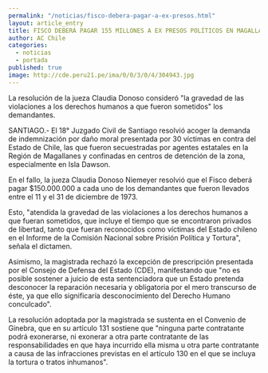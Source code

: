 ```yaml
---
permalink: "/noticias/fisco-debera-pagar-a-ex-presos.html"
layout: article_entry
title: FISCO DEBERÁ PAGAR 155 MILLONES A EX PRESOS POLÍTICOS EN MAGALLANES E ISLA DAWSON.
author: AC Chile
categories: 
  - noticias
  - portada
published: true
image: http://cde.peru21.pe/ima/0/0/3/0/4/304943.jpg
---
```


La resolución de la jueza Claudia Donoso consideró "la gravedad de las violaciones a los derechos humanos a que fueron sometidos" los demandantes.

SANTIAGO.- El 18° Juzgado Civil de Santiago resolvió acoger la demanda de indemnización por daño moral presentada por 30 víctimas en contra del Estado de Chile, las que fueron secuestradas por agentes estatales en la Región de Magallanes y confinadas en centros de detención de la zona, especialmente en Isla Dawson.

En el fallo, la jueza Claudia Donoso Niemeyer resolvió que el Fisco deberá pagar $150.000.000 a cada uno de los demandantes que fueron llevados entre el 11 y el 31 de diciembre de 1973.

Esto, "atendida la gravedad de las violaciones a los derechos humanos a que fueran sometidos, que incluye el tiempo que se encontraron privados de libertad, tanto que fueran reconocidos como víctimas del Estado chileno en el Informe de la Comisión Nacional sobre Prisión Política y Tortura", señala el dictamen.

Asimismo, la magistrada rechazó la excepción de prescripción presentada por el Consejo de Defensa del Estado (CDE), manifestando que "no es posible sostener a juicio de esta sentenciadora que un Estado pretenda desconocer la reparación necesaria y obligatoria por el mero transcurso de éste, ya que ello significaría desconocimiento del Derecho Humano conculcado".

La resolución adoptada por la magistrada se sustenta en el Convenio de Ginebra, que en su artículo 131 sostiene que "ninguna parte contratante podrá exonerarse, ni exonerar a otra parte contratante de las responsabilidades en que haya incurrido ella misma u otra parte contratante a causa de las infracciones previstas en el artículo 130 en el que se incluya la tortura o tratos inhumanos".
